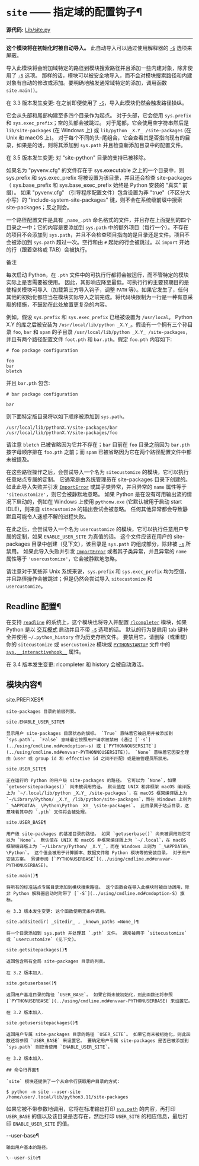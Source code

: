 # `site` —— 指定域的配置钩子¶

**源代码:** [Lib/site.py](https://github.com/python/cpython/tree/3.12/Lib/site.py)

* * *

**这个模块将在初始化时被自动导入。** 此自动导入可以通过使用解释器的 [`-S`](cmdline.md#cmdoption-S) 选项来屏蔽。

导入此模块将会附加域特定的路径到模块搜索路径并且添加一些内建对象，除非使用了 [`-S`](cmdline.md#cmdoption-S) 选项。 那样的话，模块可以被安全地导入，而不会对模块搜索路径和内建对象有自动的修改或添加。要明确地触发通常域特定的添加，调用函数 `site.main()`。

在 3.3 版本发生变更: 在之前即便使用了 [`-S`](cmdline.md#cmdoption-S)，导入此模块仍然会触发路径操纵。

它会从头部和尾部构建至多四个目录作为起点。 对于头部，它会使用 `sys.prefix` 和 `sys.exec_prefix`；空的头部会被跳过。 对于尾部，它会使用空字符串然后是 `lib/site-packages` (在 Windows 上) 或 `lib/python _X.Y_ /site-packages` (在 Unix 和 macOS 上)。 对于每个不同的头-尾组合，它会查看其是否指向现有的目录，如果是的话，则将其添加到 `sys.path` 并且检查新添加目录中的配置文件。

在 3.5 版本发生变更: 对 "site-python" 目录的支持已被移除。

如果名为 "pyvenv.cfg" 的文件存在于 sys.executable 之上的一个目录中，则 sys.prefix 和 sys.exec_prefix 将被设置为该目录，并且还会检查 site-packages （ sys.base_prefix 和 sys.base_exec_prefix 始终是 Python 安装的 "真实" 前缀）。 如果 "pyvenv.cfg" （引导程序配置文件）包含设置为非 "true"（不区分大小写）的 "include-system-site-packages" 键，则不会在系统级前缀中搜索 site-packages；反之则会。

一个路径配置文件是具有 `_name_.pth` 命名格式的文件，并且存在上面提到的四个目录之一中；它的内容是要添加到 `sys.path` 中的额外项目（每行一个）。不存在的项目不会添加到 `sys.path`，并且不会检查项目指向的是目录还是文件。项目不会被添加到 `sys.path` 超过一次。空行和由 `#` 起始的行会被跳过。以 `import` 开始的行（跟着空格或 TAB）会被执行。

备注

每次启动 Python，在 `.pth` 文件中的可执行行都将会被运行，而不管特定的模块实际上是否需要被使用。 因此，其影响应降至最低。可执行行的主要预期目的是使相关模块可导入（加载第三方导入钩子，调整 `PATH` 等）。如果它发生了，任何其他的初始化都应当在模块实际导入之前完成。将代码块限制为一行是一种有意采取的措施，不鼓励在此处放置更复杂的内容。

例如，假设 `sys.prefix` 和 `sys.exec_prefix` 已经被设置为 `/usr/local`。 Python X.Y 的库之后被安装为 `/usr/local/lib/python _X.Y_`。假设有一个拥有三个孙目录 `foo`, `bar` 和 `spam` 的子目录 `/usr/local/lib/python _X.Y_ /site-packages`，并且有两个路径配置文件 `foot.pth` 和 `bar.pth`。假定 `foo.pth` 内容如下:

    
    
~~~
# foo package configuration

foo
bar
bletch
~~~

并且 `bar.pth` 包含:

    
    
~~~
# bar package configuration

bar
~~~

则下面特定版目录将以如下顺序被添加到 `sys.path`。

    
    
~~~
/usr/local/lib/pythonX.Y/site-packages/bar
/usr/local/lib/pythonX.Y/site-packages/foo
~~~

请注意 `bletch` 已被省略因为它并不存在；`bar` 目前在 `foo` 目录之前因为 `bar.pth` 按字母顺序排在 `foo.pth` 之前；而 `spam` 已被省略因为它在两个路径配置文件中都未被提及。

在这些路径操作之后，会尝试导入一个名为 `sitecustomize` 的模块，它可以执行任意站点专属的定制。 它通常是由系统管理员在 site-packages 目录下创建的。 如此此导入失败并引发 [`ImportError`](3.标准库/exceptions.md#ImportError "ImportError") 或其子类异常，并且异常的 `name` 属性等于 `'sitecustomize'`，则它会被静默地忽略。 如果 Python 是在没有可用输出流的情况下启动的，例如在 Windows 上使用 `pythonw.exe` (它默认被用于启动 start IDLE)，则来自 `sitecustomize` 的输出尝试会被忽略。 任何其他异常都会导致静默且可能令人迷惑不解的进程失败。

在此之后，会尝试导入一个名为 `usercustomize` 的模块，它可以执行任意用户专属的定制，如果 `ENABLE_USER_SITE` 为真值的话。 这个文件应该在用户的 site-packages 目录中创建（见下文），该目录是 `sys.path` 的组成部分，除非被 [`-s`](cmdline.md#cmdoption-s) 所禁用。 如果此导入失败并引发 [`ImportError`](3.标准库/exceptions.md#ImportError "ImportError") 或者其子类异常，并且异常的 `name` 属性等于 `'usercustomize'`，它会被静默地忽略。

请注意对于某些非 Unix 系统来说，`sys.prefix` 和 `sys.exec_prefix` 均为空值，并且路径操作会被跳过；但是仍然会尝试导入 `sitecustomize` 和 `usercustomize`。

## Readline 配置¶

在支持 [`readline`](readline.md#module-readline "readline: GNU readline support for Python. \(Unix\)") 的系统上，这个模块也将导入并配置 [`rlcompleter`](rlcompleter.md#module-rlcompleter "rlcompleter: Python identifier completion, suitable for the GNU readline library.") 模块，如果 Python 是以 [交互模式](interpreter.md#tut-interactive) 启动并且不带 [`-S`](cmdline.md#cmdoption-S) 选项的话。 默认的行为是启用 tab 键补全并使用 `~/.python_history` 作为历史存档文件。 要禁用它，请删除（或重载）你的 `sitecustomize` 或 `usercustomize` 模块或 [`PYTHONSTARTUP`](cmdline.md#envvar-PYTHONSTARTUP) 文件中的 [`sys.__interactivehook__`](3.标准库/sys.md#sys.__interactivehook__ "sys.__interactivehook__") 属性。

在 3.4 版本发生变更: rlcompleter 和 history 会被自动激活。

## 模块内容¶

site.PREFIXES¶

    

~~~
site-packages 目录的前缀列表。

site.ENABLE_USER_SITE¶
~~~
    

~~~
显示用户 site-packages 目录状态的旗标。 `True` 意味着它被启用并被添加到 `sys.path`。 `False` 意味着它按照用户请求被禁用 (通过 [`-s`](../using/cmdline.md#cmdoption-s) 或 [`PYTHONNOUSERSITE`](../using/cmdline.md#envvar-PYTHONNOUSERSITE))。 `None` 意味着它因安全理由（user 或 group id 和 effective id 之间不匹配）或是被管理员所禁用。

site.USER_SITE¶
~~~
    

~~~
正在运行的 Python 的用户级 site-packages 的路径。 它可以为 `None`，如果 `getusersitepackages()` 尚未被调用的话。 默认值在 UNIX 和非框架 macOS 编译版上为 `~/.local/lib/python _X.Y_ /site-packages`，在 macOS 框架编译版上为 `~/Library/Python/ _X.Y_ /lib/python/site-packages`，而在 Windows 上则为 `_%APPDATA%_ \Python\Python _XY_ \site-packages`。 此目录属于站点目录，这意味着其中的 `.pth` 文件将会被处理。

site.USER_BASE¶
~~~
    

~~~
用户级 site-packages 的基准目录的路径。 如果 `getuserbase()` 尚未被调用则它可以为 `None`。 默认值在 UNIX 和 macOS 非框架编译版上为 `~/.local`，在 macOS 框架编译版上为 `~/Library/Python/ _X.Y_`，而在 Windows 上则为 `_%APPDATA%_ \Python`。 这个值会被用于计算脚本、数据文件和 Python 模块等的安装目录。 对于用户安装方案。 另请参阅 [`PYTHONUSERBASE`](../using/cmdline.md#envvar-PYTHONUSERBASE)。

site.main()¶
~~~
    

~~~
将所有的标准站点专属目录添加到模块搜索路径。 这个函数会在导入此模块时被自动调用，除非 Python 解释器启动时附带了 [`-S`](../using/cmdline.md#cmdoption-S) 旗标。

在 3.3 版本发生变更: 这个函数使用无条件调用。

site.addsitedir( _sitedir_ , _known_paths =None_)¶
~~~
    

~~~
将一个目录添加到 sys.path 并处理其 `.pth` 文件。 通常被用于 `sitecustomize` 或 `usercustomize` (见下文)。

site.getsitepackages()¶
~~~
    

~~~
返回包含所有全局 site-packages 目录的列表。

在 3.2 版本加入.

site.getuserbase()¶
~~~
    

~~~
返回用户基准目录的路径 `USER_BASE`。 如果它尚未被初始化，则此函数还将参照 [`PYTHONUSERBASE`](../using/cmdline.md#envvar-PYTHONUSERBASE) 来设置它。

在 3.2 版本加入.

site.getusersitepackages()¶
~~~
    

~~~
返回用户专属 site-packages 目录的路径 `USER_SITE`。 如果它尚未被初始化，则此函数还将参照 `USER_BASE` 来设置它。 要确定用户专属 site-packages 是否已被添加到 `sys.path` 则应当使用 `ENABLE_USER_SITE`。

在 3.2 版本加入.

## 命令行界面¶

`site` 模块还提供了一个从命令行获取用户目录的方式:
~~~
    
    
~~~
$ python -m site --user-site
/home/user/.local/lib/python3.11/site-packages
~~~

如果它被不带参数地调用，它将在标准输出打印 [`sys.path`](3.标准库/sys.md#sys.path "sys.path") 的内容，再打印 `USER_BASE` 的值以及该目录是否存在，然后打印 `USER_SITE` 的相应信息，最后打印 `ENABLE_USER_SITE` 的值。

\--user-base¶

    

~~~
输出用户基本的路径。

\--user-site¶
~~~
    

~~~
